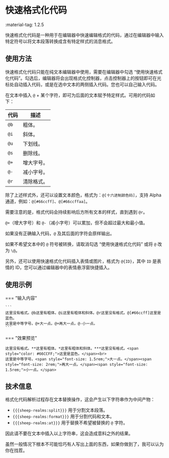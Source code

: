 # 快速格式化代码

<span class="feature-tag" title="最早可用版本" markdown>
    <span class="icon">:material-tag:</span>
    <span class="text">1.2.5</span>
</span>

快速格式化代码是一种用于在编辑器中快速编辑格式的代码，通过在编辑器中输入特定符号以将文本段落转换成含有特定样式的消息格式。

## 使用方法

快速格式化代码只能在纯文本编辑器中使用，需要在编辑器中勾选 “使用快速格式化代码”。勾选后，编辑器将会出现格式化控制器，点击控制器上的按钮即可在光标处自动插入代码，或是在选中文本的两侧插入代码。您也可以自己输入代码。

在文本中插入 `@` + 某个字符，即可为后面的文本赋予特定样式。可用的代码如下：

| 代码 | 描述 |
| - | - |
| `@b` | 粗体。 |
| `@i` | 斜体。 |
| `@u` | 下划线。 |
| `@s` | 删除线。 |
| `@+` | 增大字号。 |
| `@-` | 减小字号。 |
| `@r` | 清除格式。 |

除了上述样式外，还可以设置文本颜色，格式为：`@[十六进制颜色码]`，支持 Alpha 通道，例如：`@[#66ccff]`、`@[#66ccffaa]`。

需要注意的是，格式代码会持续影响后方所有文本的样式，直到遇到 `@r`。

`@+`（增大字号）和 `@-`（减小字号）可以累加，但不会超过最大和最小值。

如果没有正确输入代码，`@` 及其后面的字符会原样输出。

如果不希望文本中的 `@` 符号被转换，请取消勾选 “使用快速格式化代码” 或将 `@` 改为 `\@`。

另外，还可以使用快速格式化代码插入表情或图片，格式为 `@{ID}`，其中 `ID` 是表情的 ID，您可以通过编辑器中的表情悬浮窗快捷插入。

## 使用示例

=== "输入内容"

    ```
    这里没有格式。@b这里有粗体。@i这里有粗体和斜体。@r这里没有格式。@[#66ccff]这里是蓝色。
    这里是中等字号。@+大一点。@+再大一点。@-小一点。
    ```

=== "效果预览"

    这里没有格式。**这里有粗体。*这里有粗体和斜体。***这里没有格式。<span style="color: #66CCFF;">这里是蓝色。</span><br>
    这里是中等字号。<span style="font-size: 1.5rem;">大一点。</span><span style="font-size: 2rem;">再大一点。</span><span style="font-size: 1.5rem;">小一点。</span>


## 技术信息

格式化代码解析过程存在文本替换操作，这会产生以下字符串作为中间产物：

- `{{{sheep-realms:split}}}` 用于分割文本段落。
- `{{{sheep-realms:format}}}` 用于分割代码和文本。
- `{{{sheep-realms:at}}}` 用于替换不希望被替换的 `@` 字符。

因此请不要在文本中插入以上字符串，这会造成意料之外的结果。

<p style="color: var(--md-default-fg-color--light);">虽然一般情况下根本不可能恰巧有人写出上面的东西，如果你做到了，我可以认为你在找茬。</p>